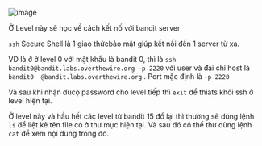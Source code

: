 ![image](https://github.com/user-attachments/assets/3a468c78-4bce-429a-9715-c552eae334be)

Ở Level này sẽ học về cách kết nố với bandit server 

`ssh` Secure Shell là 1 giao thứcbảo mật giúp kết nối đến 1 server từ xa. 

VD là ở ở level 0 với mật khẩu là bandit 0, thì là `ssh bandit0@bandit.labs.overthewire.org -p 2220` với user và đại chỉ host là  `bandit0  @bandit.labs.overthewire.org` . Port mặc định là `-p 2220`

Và sau khi nhận đucọ password cho level tiếp thì `exit` để thiats khỏi ssh ở level hiện tại.

Ở level này và hầu hết các level từ bandit 15 đổ lại thì thường sẽ dùng lệnh `ls` để liệt kê tên file có ở thư mục hiện tại. Và sau đó có thể thư dùng lệnh `cat` để xem nội dung trong đó.


